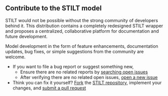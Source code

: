 ## Contribute to the STILT model

STILT would not be possible without the strong community of developers behind it. This distribution contains a completely redesigned STILT wrapper and proposes a centralized, collaborative platform for documentation and future development.

Model development in the form of feature enhancements, documentation updates, bug fixes, or simple suggestions from the community are welcome.

- If you want to file a bug report or suggest something new,
  - Ensure there are no related reports by [searching open issues](https://github.com/uataq/stilt/issues)
  - After verifying there are no related open issues, [open a new issue](https://github.com/uataq/stilt/issues/new)
- Think you can fix it yourself? [Fork](https://help.github.com/articles/fork-a-repo/) the [STILT repository](https://github.com/uataq/stilt), implement your changes, and [submit a pull request](https://github.com/uataq/stilt/pulls)
